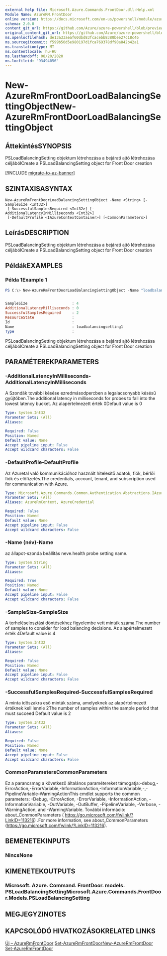 ```yaml
---
external help file: Microsoft.Azure.Commands.FrontDoor.dll-Help.xml
Module Name: AzureRM.FrontDoor
online version: https://docs.microsoft.com/en-us/powershell/module/azurerm.frontdoor/new-azurermfrontdoorloadbalancingsettingobject
schema: 2.0.0
content_git_url: https://github.com/Azure/azure-powershell/blob/preview/src/ResourceManager/FrontDoor/Commands.FrontDoor/help/New-AzureRmFrontDoorLoadBalancingSettingObject.md
original_content_git_url: https://github.com/Azure/azure-powershell/blob/preview/src/ResourceManager/FrontDoor/Commands.FrontDoor/help/New-AzureRmFrontDoorLoadBalancingSettingObject.md
ms.openlocfilehash: de13a33aeaf60dbd83fcacebb8380bee27c18c46
ms.sourcegitcommit: f599b50d5e980197d1fca769378df90a842b42a1
ms.translationtype: MT
ms.contentlocale: hu-HU
ms.lasthandoff: 08/20/2020
ms.locfileid: "93494056"
---
```

# <span data-ttu-id="2bcf0-101">New-AzureRmFrontDoorLoadBalancingSettingObject</span><span class="sxs-lookup"><span data-stu-id="2bcf0-101">New-AzureRmFrontDoorLoadBalancingSettingObject</span></span>

## <span data-ttu-id="2bcf0-102">Áttekintés</span><span class="sxs-lookup"><span data-stu-id="2bcf0-102">SYNOPSIS</span></span>
<span data-ttu-id="2bcf0-103">PSLoadBalancingSetting objektum létrehozása a bejárati ajtó létrehozása céljából</span><span class="sxs-lookup"><span data-stu-id="2bcf0-103">Create a PSLoadBalancingSetting object for Front Door creation</span></span>

[!INCLUDE [migrate-to-az-banner](../../includes/migrate-to-az-banner.md)]

## <span data-ttu-id="2bcf0-104">SZINTAXISA</span><span class="sxs-lookup"><span data-stu-id="2bcf0-104">SYNTAX</span></span>

```
New-AzureRmFrontDoorLoadBalancingSettingObject -Name <String> [-SampleSize <Int32>]
 [-SuccessfulSamplesRequired <Int32>] [-AdditionalLatencyInMilliseconds <Int32>]
 [-DefaultProfile <IAzureContextContainer>] [<CommonParameters>]
```

## <span data-ttu-id="2bcf0-105">Leírás</span><span class="sxs-lookup"><span data-stu-id="2bcf0-105">DESCRIPTION</span></span>
<span data-ttu-id="2bcf0-106">PSLoadBalancingSetting objektum létrehozása a bejárati ajtó létrehozása céljából</span><span class="sxs-lookup"><span data-stu-id="2bcf0-106">Create a PSLoadBalancingSetting object for Front Door creation</span></span>

## <span data-ttu-id="2bcf0-107">Példák</span><span class="sxs-lookup"><span data-stu-id="2bcf0-107">EXAMPLES</span></span>

### <span data-ttu-id="2bcf0-108">Példa 1</span><span class="sxs-lookup"><span data-stu-id="2bcf0-108">Example 1</span></span>
```powershell
PS C:\> New-AzureRmFrontDoorLoadBalancingSettingObject -Name "loadbalancingsetting1"


SampleSize                    : 4
AdditionalLatencyMilliseconds : 0
SuccessfulSamplesRequired     : 2
ResourceState                 :
Id                            :
Name                          : loadbalancingsetting1
Type                          :
```

<span data-ttu-id="2bcf0-109">PSLoadBalancingSetting objektum létrehozása a bejárati ajtó létrehozása céljából</span><span class="sxs-lookup"><span data-stu-id="2bcf0-109">Create a PSLoadBalancingSetting object for Front Door creation</span></span>

## <span data-ttu-id="2bcf0-110">PARAMÉTEREK</span><span class="sxs-lookup"><span data-stu-id="2bcf0-110">PARAMETERS</span></span>

### <span data-ttu-id="2bcf0-111">-AdditionalLatencyInMilliseconds</span><span class="sxs-lookup"><span data-stu-id="2bcf0-111">-AdditionalLatencyInMilliseconds</span></span>
<span data-ttu-id="2bcf0-112">A Szondák további késése ezredmásodpercben a legalacsonyabb késésű gyűjtőben.</span><span class="sxs-lookup"><span data-stu-id="2bcf0-112">The additional latency in milliseconds for probes to fall into the lowest latency bucket.</span></span> <span data-ttu-id="2bcf0-113">Az alapértelmezett érték 0</span><span class="sxs-lookup"><span data-stu-id="2bcf0-113">Default value is 0</span></span>

```yaml
Type: System.Int32
Parameter Sets: (All)
Aliases:

Required: False
Position: Named
Default value: None
Accept pipeline input: False
Accept wildcard characters: False
```

### <span data-ttu-id="2bcf0-114">-DefaultProfile</span><span class="sxs-lookup"><span data-stu-id="2bcf0-114">-DefaultProfile</span></span>
<span data-ttu-id="2bcf0-115">Az Azuretal való kommunikációhoz használt hitelesítő adatok, fiók, bérlői fiók és előfizetés.</span><span class="sxs-lookup"><span data-stu-id="2bcf0-115">The credentials, account, tenant, and subscription used for communication with Azure.</span></span>

```yaml
Type: Microsoft.Azure.Commands.Common.Authentication.Abstractions.IAzureContextContainer
Parameter Sets: (All)
Aliases: AzureRmContext, AzureCredential

Required: False
Position: Named
Default value: None
Accept pipeline input: False
Accept wildcard characters: False
```

### <span data-ttu-id="2bcf0-116">-Name (név)</span><span class="sxs-lookup"><span data-stu-id="2bcf0-116">-Name</span></span>
<span data-ttu-id="2bcf0-117">az állapot-szonda beállítás neve.</span><span class="sxs-lookup"><span data-stu-id="2bcf0-117">health probe setting name.</span></span>

```yaml
Type: System.String
Parameter Sets: (All)
Aliases:

Required: True
Position: Named
Default value: None
Accept pipeline input: False
Accept wildcard characters: False
```

### <span data-ttu-id="2bcf0-118">-SampleSize</span><span class="sxs-lookup"><span data-stu-id="2bcf0-118">-SampleSize</span></span>
<span data-ttu-id="2bcf0-119">A terheléselosztási döntésekhez figyelembe vett minták száma.</span><span class="sxs-lookup"><span data-stu-id="2bcf0-119">The number of samples to consider for load balancing decisions.</span></span>
<span data-ttu-id="2bcf0-120">Az alapértelmezett érték 4</span><span class="sxs-lookup"><span data-stu-id="2bcf0-120">Default value is 4</span></span>

```yaml
Type: System.Int32
Parameter Sets: (All)
Aliases:

Required: False
Position: Named
Default value: None
Accept pipeline input: False
Accept wildcard characters: False
```

### <span data-ttu-id="2bcf0-121">-SuccessfulSamplesRequired</span><span class="sxs-lookup"><span data-stu-id="2bcf0-121">-SuccessfulSamplesRequired</span></span>
<span data-ttu-id="2bcf0-122">A minta időszakra eső minták száma, amelyeknek az alapértelmezett értéknek kell lennie 2</span><span class="sxs-lookup"><span data-stu-id="2bcf0-122">The number of samples within the sample period that must succeed Default value is 2</span></span>

```yaml
Type: System.Int32
Parameter Sets: (All)
Aliases:

Required: False
Position: Named
Default value: None
Accept pipeline input: False
Accept wildcard characters: False
```

### <span data-ttu-id="2bcf0-123">CommonParameters</span><span class="sxs-lookup"><span data-stu-id="2bcf0-123">CommonParameters</span></span>
<span data-ttu-id="2bcf0-124">Ez a parancsmag a következő általános paramétereket támogatja:-debug,-ErrorAction,-ErrorVariable,-InformationAction,-InformationVariable,-,-PipelineVariable-WarningAction</span><span class="sxs-lookup"><span data-stu-id="2bcf0-124">This cmdlet supports the common parameters: -Debug, -ErrorAction, -ErrorVariable, -InformationAction, -InformationVariable, -OutVariable, -OutBuffer, -PipelineVariable, -Verbose, -WarningAction, and -WarningVariable.</span></span> <span data-ttu-id="2bcf0-125">További információ: about_CommonParameters ( https://go.microsoft.com/fwlink/?LinkID=113216) .</span><span class="sxs-lookup"><span data-stu-id="2bcf0-125">For more information, see about_CommonParameters (https://go.microsoft.com/fwlink/?LinkID=113216).</span></span>

## <span data-ttu-id="2bcf0-126">BEMENETEK</span><span class="sxs-lookup"><span data-stu-id="2bcf0-126">INPUTS</span></span>

### <span data-ttu-id="2bcf0-127">Nincs</span><span class="sxs-lookup"><span data-stu-id="2bcf0-127">None</span></span>

## <span data-ttu-id="2bcf0-128">KIMENETEK</span><span class="sxs-lookup"><span data-stu-id="2bcf0-128">OUTPUTS</span></span>

### <span data-ttu-id="2bcf0-129">Microsoft. Azure. Command. FrontDoor. models. PSLoadBalancingSetting</span><span class="sxs-lookup"><span data-stu-id="2bcf0-129">Microsoft.Azure.Commands.FrontDoor.Models.PSLoadBalancingSetting</span></span>

## <span data-ttu-id="2bcf0-130">MEGJEGYZI</span><span class="sxs-lookup"><span data-stu-id="2bcf0-130">NOTES</span></span>

## <span data-ttu-id="2bcf0-131">KAPCSOLÓDÓ HIVATKOZÁSOK</span><span class="sxs-lookup"><span data-stu-id="2bcf0-131">RELATED LINKS</span></span>

<span data-ttu-id="2bcf0-132">[Új – AzureRmFrontDoor](./New-AzureRmFrontDoor.md) 
 [Set-AzureRmFrontDoor](./Set-AzureRmFrontDoor.md)</span><span class="sxs-lookup"><span data-stu-id="2bcf0-132">[New-AzureRmFrontDoor](./New-AzureRmFrontDoor.md)
[Set-AzureRmFrontDoor](./Set-AzureRmFrontDoor.md)</span></span>
